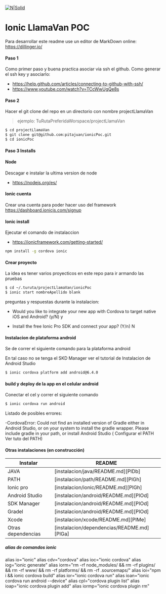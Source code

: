 [![N|Solid](http://koladas.com.ve/wp-content/uploads/2015/03/Koladas_separador.png)](http://koladas.com.ve/)
# Ionic LlamaVan POC

Para desarrollar este readme use un editor de MarkDown online:
https://dillinger.io/

#### Paso 1
Como primer paso y buena practica asociar via ssh el github. Como generar el ssh key y asociarlo:
- https://help.github.com/articles/connecting-to-github-with-ssh/
- https://www.youtube.com/watch?v=TCcWwUgQe8s
  
#### Paso 2
Hacer el git clone del repo en un directorio con nombre  projectLlamaVan

> ejemplo: TuRutaPreferidaWorspace/projectLlamaVan

```sh
$ cd projectLlamaVan
$ git clone git@github.com:pitajuan/ionicPoc.git
$ cd ionicPoc
```

#### Paso 3 Installs

#### Node
Descagar e instalar la ultima version de node
- https://nodejs.org/es/

#### Ionic cuenta
Crear una cuenta para poder hacer uso del framework
https://dashboard.ionicjs.com/signup

#### Ionic install
Ejecutar el comando de instalaccion 
- https://ionicframework.com/getting-started/

```sh
npm install -g cordova ionic
```

#### Crear proyecto 

La idea es tener varios proyecticos en este repo para ir armando las pruebas

```sh
$ cd ~/.turuta/projectLlamaVan/ionicPoc
$ ionic start nombreApellido blank
```
preguntas y respuestas durante la instalacion:

- Would you like to integrate your new app with Cordova to target native iOS and Android? (y/N) y

- Install the free Ionic Pro SDK and connect your app? (Y/n) N

#### Instalacion de plataforma android 

Se de correr el siguiente comando para la plataforma android

En tal caso no se tenga el SKD Manager ver el tutorial de Instalacion de Android Studio

```sh
$ ionic cordova platform add android@6.4.0

```

#### build y deploy de la app en el celular android

Conectar el cel y correr el siguiente comando

```sh
$ ionic cordova run android

```
 
 Listado de posibles errores:


 -CordovaError: Could not find an installed version of Gradle either in Android Studio,
or on your system to install the gradle wrapper. Please include gradle 
in your path, or install Android Studio ( Configurar el PATH Ver tuto del PATH)




#### Otras instalaciones (en construcción)

| Instalar | README |
| ------ | ------ |
| JAVA | [instalacion/java/README.md][PlDb] |
| PATH | [instalacion/path/README.md][PlGh] |
| Ionic pro | [instalacion/ionic/README.md][PlGh] |
| Android Studio | [instalacion/android/README.md][PlOd] |
| SDK Manager | [instalacion/android/README.md][PlOd] |
| Gradel | [instalacion/android/README.md][PlOd] |
| Xcode | [instalacion/xcode/README.md][PlMe] |
| Otras dependencias | [instalacion/dependencias/README.md][PlGa] |


##### alias de comandos ionic

alias io="ionic"
alias cdv="cordova"
alias ioc="ionic cordova"
alias iog="ionic generate"
alias iorm="rm -rf node_modules/ && rm -rf plugins/ && rm -rf www/ && rm -rf platforms/ && rm -rf .sourcemaps/"
alias ioi="npm i && ionic cordova build"
alias ior="ionic cordova run"
alias ioan="ionic cordova run android --device"
alias cpl="cordova plugin list"
alias ioap="ionic cordova plugin add"
alias iormp="ionic cordova plugin rm"